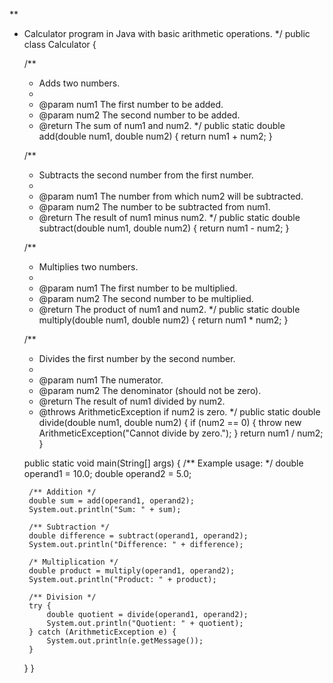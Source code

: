  **
 * Calculator program in Java with basic arithmetic operations.
 */
public class Calculator {

    /**
     * Adds two numbers.
     *
     * @param num1 The first number to be added.
     * @param num2 The second number to be added.
     * @return The sum of num1 and num2.
     */
    public static double add(double num1, double num2) {
        return num1 + num2;
    }

    /**
     * Subtracts the second number from the first number.
     *
     * @param num1 The number from which num2 will be subtracted.
     * @param num2 The number to be subtracted from num1.
     * @return The result of num1 minus num2.
     */
    public static double subtract(double num1, double num2) {
        return num1 - num2;
    }

    /**
     * Multiplies two numbers.
     *
     * @param num1 The first number to be multiplied.
     * @param num2 The second number to be multiplied.
     * @return The product of num1 and num2.
     */
    public static double multiply(double num1, double num2) {
        return num1 * num2;
    }

    /**
     * Divides the first number by the second number.
     *
     * @param num1 The numerator.
     * @param num2 The denominator (should not be zero).
     * @return The result of num1 divided by num2.
     * @throws ArithmeticException if num2 is zero.
     */
    public static double divide(double num1, double num2) {
        if (num2 == 0) {
            throw new ArithmeticException("Cannot divide by zero.");
        }
        return num1 / num2;
    }

    public static void main(String[] args) {
        /** Example usage: */
        double operand1 = 10.0;
        double operand2 = 5.0;

        /** Addition */
        double sum = add(operand1, operand2);
        System.out.println("Sum: " + sum);

        /** Subtraction */
        double difference = subtract(operand1, operand2);
        System.out.println("Difference: " + difference);

        /* Multiplication */
        double product = multiply(operand1, operand2);
        System.out.println("Product: " + product);

        /** Division */
        try {
            double quotient = divide(operand1, operand2);
            System.out.println("Quotient: " + quotient);
        } catch (ArithmeticException e) {
            System.out.println(e.getMessage());
        }
    }
}
